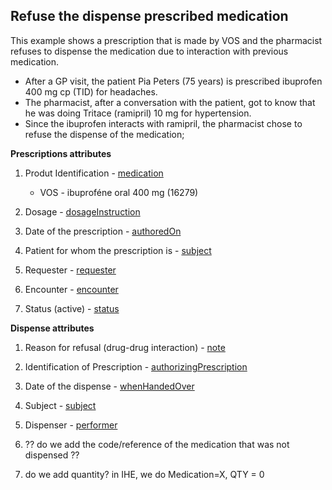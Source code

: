 ## Refuse the dispense prescribed medication

This example shows a prescription that is made by VOS and the pharmacist refuses to dispense the medication due to interaction with previous medication.


* After a GP visit, the patient Pia Peters (75 years) is prescribed ibuprofen 400 mg cp (TID) for headaches.
* The pharmacist, after a conversation with the patient, got to know that he was doing Tritace (ramipril) 10 mg for hypertension.
* Since the ibuprofen interacts with ramipril, the pharmacist chose to refuse the dispense of the medication;

**Prescriptions attributes**
1. Produt Identification - [medication](https://build.fhir.org/medicationrequest-definitions.html#MedicationRequest.medication) 
    * VOS - ibuproféne oral 400 mg (16279)
  
2. Dosage - [dosageInstruction](https://build.fhir.org/medicationrequest-definitions.html#MedicationRequest.dosageInstruction)
   
3. Date of the prescription - [authoredOn](https://build.fhir.org/medicationrequest-definitions.html#MedicationRequest.authoredOn)
   
4. Patient for whom the prescription is - [subject](https://build.fhir.org/medicationrequest-definitions.html#MedicationRequest.subject)
   
5. Requester - [requester](https://build.fhir.org/medicationrequest-definitions.html#MedicationRequest.requester)
   
6. Encounter - [encounter](https://build.fhir.org/medicationrequest-definitions.html#MedicationRequest.encounter)  
   
7. Status (active) - [status](https://build.fhir.org/medicationrequest-definitions.html#MedicationRequest.status)



**Dispense attributes**

1. Reason for refusal (drug-drug interaction) - [note](https://build.fhir.org/ig/hl7-be/hl7-be-fhir-medication/branches/master/StructureDefinition-be-medicationdispense-definitions.html#MedicationDispense.note)
   
2. Identification of Prescription - [authorizingPrescription](https://build.fhir.org/ig/hl7-be/hl7-be-fhir-medication/branches/master/StructureDefinition-be-medicationdispense-definitions.html#MedicationDispense.authorizingPrescription)
   
3. Date of the dispense - [whenHandedOver](https://build.fhir.org/ig/hl7-be/hl7-be-fhir-medication/branches/master/StructureDefinition-be-medicationdispense-definitions.html#MedicationDispense.whenHandedOver) 
   
4. Subject - [subject](https://build.fhir.org/ig/hl7-be/hl7-be-fhir-medication/branches/master/StructureDefinition-be-medicationdispense-definitions.html#MedicationDispense.subject)
   
5. Dispenser - [performer](https://build.fhir.org/ig/hl7-be/hl7-be-fhir-medication/branches/master/StructureDefinition-be-medicationdispense-definitions.html#MedicationDispense.performer)
   
6. ?? do we add the code/reference of the medication that was not dispensed ??
7. do we add quantity? in IHE, we do Medication=X, QTY = 0
   
